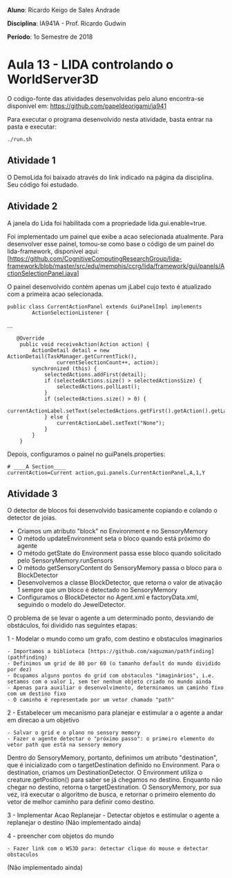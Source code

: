 **Aluno**: Ricardo Keigo de Sales Andrade

**Disciplina**: IA941A - Prof. Ricardo Gudwin

**Período**: 1o Semestre de 2018

# Aula 13 - LIDA controlando o WorldServer3D

O codigo-fonte das atividades desenvolvidas pelo aluno encontra-se disponivel em:
https://github.com/papeldeorigami/ia941

Para executar o programa desenvolvido nesta atividade, basta entrar na pasta e executar:
```
./run.sh
```

## Atividade 1

O DemoLida foi baixado através do link indicado na página da disciplina. Seu código foi estudado.

## Atividade 2

A janela do Lida foi habilitada com a propriedade lida.gui.enable=true.

Foi implementado um painel que exibe a acao selecionada atualmente. Para desenvolver esse painel, tomou-se como base o código de um painel do lida-framework, disponivel aqui:
[https://github.com/CognitiveComputingResearchGroup/lida-framework/blob/master/src/edu/memphis/ccrg/lida/framework/gui/panels/ActionSelectionPanel.java]

O painel desenvolvido contém apenas um jLabel cujo texto é atualizado com a primeira acao selecionada.
```
public class CurrentActionPanel extends GuiPanelImpl implements
        ActionSelectionListener {
```
...
```
   @Override
    public void receiveAction(Action action) {
        ActionDetail detail = new ActionDetail(TaskManager.getCurrentTick(),
                currentSelectionCount++, action);
        synchronized (this) {
            selectedActions.addFirst(detail);
            if (selectedActions.size() > selectedActionsSize) {
                selectedActions.pollLast();
            }
            if (selectedActions.size() > 0) {
                currentActionLabel.setText(selectedActions.getFirst().getAction().getLabel());
            } else {
                currentActionLabel.setText("None");
            }
        }
    }
```

Depois, configuramos o painel no guiPanels.properties:
```
# ____A Section____
currentAction=Current action,gui.panels.CurrentActionPanel,A,1,Y
```

## Atividade 3

O detector de blocos foi desenvolvido basicamente copiando e colando o detector de joias.
- Criamos um atributo "block" no Environment e no SensoryMemory
- O método updateEnvironment seta o bloco quando está próximo do agente
- O método getState do Environment passa esse bloco quando solicitado pelo SensoryMemory.runSensors
- O método getSensoryContent do SensoryMemory passa o bloco para o BlockDetector
- Desenvolvemos a classe BlockDetector, que retorna o valor de ativação 1 sempre que um bloco é detectado no SensoryMemory
- Configuramos o BlockDetector no Agent.xml e factoryData.xml, seguindo o modelo do JewelDetector.

O problema de se levar o agente a um determinado ponto, desviando de obstáculos, foi dividido nas seguintes etapas:

1 - Modelar o mundo como um grafo, com destino e obstaculos imaginarios
    
    - Importamos a biblioteca [https://github.com/xaguzman/pathfinding](pathfinding)
    - Definimos um grid de 80 por 60 (o tamanho default do mundo dividido por dez)
    - Ocupamos alguns pontos do grid com obstaculos "imaginários", i.e. setamos com o valor 1, sem ter nenhum objeto criado no mundo ainda
    - Apenas para auxiliar o desenvolvimento, determinamos um caminho fixo com um destino fixo
    - O caminho é representado por um vetor chamado "path"


2 - Estabelecer um mecanismo para planejar e estimular a o agente a andar em direcao a um objetivo

    - Salvar o grid e o plano no sensory memory
    - Fazer o agente detectar o "próximo passo": o primeiro elemento do vetor path que está na sensory memory

Dentro do SensoryMemory, portanto, definimos um atributo "destination", que é inicializado com o targetDestination definido no Environment.
Para o destination, criamos um DestinationDetector. O Environment utiliza o creature.getPosition() para saber se já chegamos no destino. Enquanto não chegar no destino, retorna o targetDestination. O SensoryMemory, por sua vez, irá 
executar o algoritmo de busca, e retornar o primeiro elemento do vetor de melhor caminho para definir como destino.

3 - Implementar Acao Replanejar
    - Detectar objetos e estimular o agente a replanejar o destino
(Não implementado ainda)

4 - preencher com objetos do mundo

    - Fazer link com o WS3D para: detectar clique do mouse e detectar obstaculos
(Não implementado ainda)


